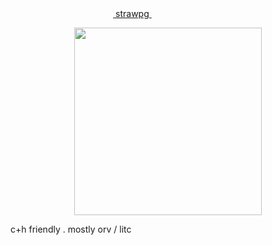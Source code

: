 <div align="center"> ‎‎‎ ‎<a href="https://aeryth.straw.page/"> strawpg </a>   ‎ ‎‎‎ ‎‎ ‎‎  ‎ ‎‎‎ ‎‎ ‎‎     ‎ ‎‎‎‎ ‎‎‎ ‎‎ ‎‎ ‎‎    ‎ ‎‎‎‎‎  ‎‎ ‎‎‎ ‎‎  ‎‎   ‎ ‎‎‎‎‎  ‎‎  ‎ ‎‎‎‎‎  ‎‎ ‎‎ ‎‎‎ ‎‎ ‎‎   ‎ 
 </div> 


<p align="center"> <img src="https://pbs.twimg.com/media/GqB5maSaoAAXDyw?format=jpg&name=large" width=300> </p>
<p align="center"> 
 
c+h friendly . mostly orv / litc
